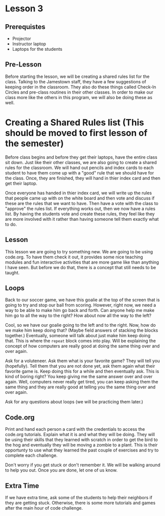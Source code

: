 Lesson 3
========

Prerequistes
-----

* Projector
* Instructor laptop
* Laptops for the students

Pre-Lesson
-----

Before starting the lesson, we will be creating a shared rules list for the class. Talking to the Jamestown staff, they have a few suggestions of keeping order in the classroom. They also do these things called Check-In Circles and pre-class routines in their other classes. In order to make our class more like the others in this program, we will also be doing these as well.

# Creating a Shared Rules list (This should be moved to first lesson of the semester)

Before class begins and before they get their laptops, have the entire class sit down. Just like their other classes, we are also going to create a shared rules for the classroom. We will hand out pencils and index cards to each student to have them come up with a "good" rule that we should have for the class. Once, they are finished, they will hand in thier index card and then get their laptop.

Once everyone has handed in thier index card, we will write up the rules that people came up with on the white board and then vote and discuss if these are the rules that we want to have. Then have a vote with the class to "approve" the rules list. If everything works out, then we now have a rules list. By having the students vote and create these rules, they feel like they are more involved with it rather than having someone tell them exactly what to do.

Lesson
-------

This lesson we are going to try something new. We are going to be using code.org. To have them check it out, it provides some nice teaching modules and fun interactive activities that are more game like than anything I have seen. But before we do that, there is a concept that still needs to be taught.


Loops
------

Back to our soccer game, we have this goalie at the top of the screen that is going to try and stop our ball from scoring. However, right now, we need a way to be able to make him go back and forth. Can anyone help me make him go to all the way to the right? How about now all the way to the left?

Cool, so we have our goalie going to the left and to the right. Now, how do we make him keep doing that? (Maybe field answers of stacking the blocks together.) Eventually, someone will talk about just make him keep doing that. This is where the ```repeat``` block comes into play. Will be explaining the concept of how computers are really good at doing the same thing over and over again.

Ask for a voluteneer. Ask them what is your favorite game? They will tell you (hopefully). Tell them that you are not done yet, ask them again what their favorite game is. Keep doing this for a while and then eventually ask. This is kind of boring right? You keep giving me the same answer over and over again. Well, computers never really get tired, you can keep asking them the same thing and they are really good at telling you the same thing over and over again.

Ask for any questions about loops (we will be practicing them later.)

Code.org
-------

Print and hand each person a card with the credentials to access the code.org tutorials. Explain what it is and what they will be doing. They will be using their skills that they learned with scratch in order to get the bird to the hog and eventually they will be moving a zombie to a plant. This is their opportunty to use what they learned the past couple of exercises and try to complete each challenge.

Don't worry if you get stuck or don't remember it. We will be walking around to help you out. Once you are done, let one of us know.

Extra Time
---------

If we have extra time, ask some of the students to help their neighbors if they are getting stuck. Otherwise, there is some more tutorials and games after the main hour of code challenge.

